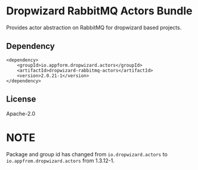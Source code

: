 # Dropwizard RabbitMQ Actors Bundle
Provides actor abstraction on RabbitMQ for dropwizard based projects.

## Dependency

```
<dependency>
    <groupId>io.appform.dropwizard.actors</groupId>
    <artifactId>dropwizard-rabbitmq-actors</artifactId>
    <version>2.0.21-1</version>
</dependency>
```

## License
Apache-2.0

# NOTE
Package and group id has changed from `io.dropwizard.actors` to `io.appfrom.dropwizard.actors` from 1.3.12-1.
